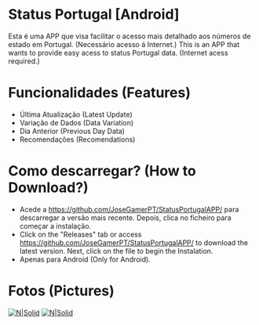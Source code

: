 # Status Portugal [Android]
Esta é uma APP que visa facilitar o acesso mais detalhado aos números de estado em Portugal. (Necessário acesso á Internet.)
This is an APP that wants to provide easy acess to status Portugal data. (Internet acess required.)

# Funcionalidades (Features)

  - Última Atualização (Latest Update)
  - Variação de Dados (Data Variation)
  - Dia Anterior (Previous Day Data)
  - Recomendações (Recomendations)

# Como descarregar? (How to Download?)
  - Acede a https://github.com/JoseGamerPT/StatusPortugalAPP/ para descarregar a versão mais recente. Depois, clica no ficheiro para começar a instalação.
  - Click on the "Releases" tab or access https://github.com/JoseGamerPT/StatusPortugalAPP/ to download the latest version. Next, click on the file to begin the Instalation.
  - Apenas para Android (Only for Android).
  
# Fotos (Pictures)

[![N|Solid](https://i.imgur.com/fuz5FEw.png)](https://nodesource.com/products/nsolid)
[![N|Solid](https://i.imgur.com/fXlzgwL.png)](https://nodesource.com/products/nsolid)
